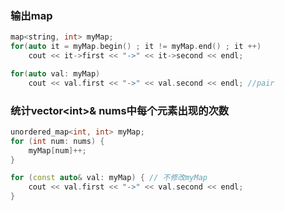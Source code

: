 ### 输出map
```C++
map<string, int> myMap;
for(auto it = myMap.begin() ; it != myMap.end() ; it ++)
	cout << it->first << "->" << it->second << endl;

for(auto val: myMap)
	cout << val.first << "->" << val.second << endl; //pair
```
### 统计vector\<int\>& nums中每个元素出现的次数
```C++
unordered_map<int, int> myMap;
for (int num: nums) {
	myMap[num]++;
}

for (const auto& val: myMap) { // 不修改myMap
	cout << val.first << "->" << val.second << endl;
}
```
